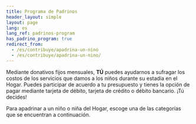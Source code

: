 ```yaml
---
title: Programa de Padrinos
header_layout: simple
layout: page
lang: es
lang_ref: padrinos-program
has_padrino_program: true
redirect_from:
  - /es/contribuye/apadrina-un-nino
  - /es/contribuye/apadrina-un-nino/
---
```

Mediante donativos fijos mensuales, <b>TÚ</b> puedes ayudarnos a sufragar los costos de  los servicios que damos a  los niños durante su estadía en el Hogar. Puedes participar de acuerdo a tu presupuesto y tienes la opción de pagar mediante tarjeta de débito, tarjeta de crédito o débito bancario. ¡Tú decides!

Para apadrinar a un niño o niña del Hogar, escoge una de las categorías que se encuentran a continuación. 
